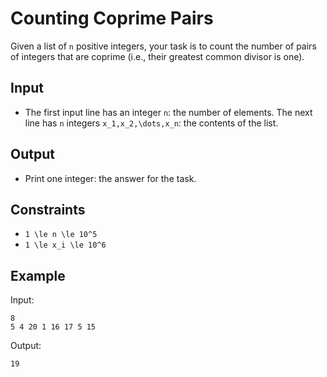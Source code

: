 # Counting Coprime Pairs 

Given a list of ```n``` positive integers, your task is to count the number of pairs of integers that are coprime (i.e., their greatest common divisor is one).
## Input
- The first input line has an integer ```n```: the number of elements.
The next line has ```n``` integers ```x_1,x_2,\dots,x_n```: the contents of the list.
## Output
- Print one integer: the answer for the task.
## Constraints

- ```1 \le n \le 10^5```
- ```1 \le x_i \le 10^6```

## Example
Input:
```
8
5 4 20 1 16 17 5 15
```

Output:
```
19
```

